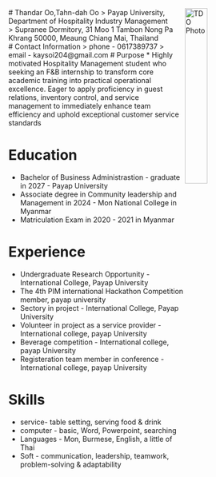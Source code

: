 <img src="![568294255_1570928127602033_37263286785602070_n](https://github.com/user-attachments/assets/bd62d166-00f8-404f-8545-0dce7afed5b5" alt="TDO Photo" align="right" width="30%"/>
# Thandar Oo,Tahn-dah Oo
> Payap University, Department of Hospitality Industry Management<br />
> Supranee Dormitory, 31 Moo 1 Tambon Nong Pa Khrang 50000, Meaung Chiang Mai, Thailand<br />
# Contact Information
> phone - 0617389737
> email - kaysoi204@gmail.com
# Purpose 
* Highly motivated Hospitality Management student who seeking an F&B internship to transform core academic training into practical operational excellence. Eager to apply proficiency in guest relations, inventory control, and service management to immediately enhance team efficiency and uphold exceptional customer service standards

# Education
*  Bachelor of Business Administrastion - graduate in 2027 - Payap University  
* Associate degree in Community leadership and Management in 2024 - Mon National College in Myanmar
* Matriculation Exam in 2020 - 2021 in Myanmar

# Experience
* Undergraduate Research Opportunity - International College, Payap University
* The 4th PIM international Hackathon Competition member, payap university 
* Sectory in project - International College, Payap University 
* Volunteer in project as a service provider - International college, payap University 
* Beverage competition - International college, payap University
* Registeration team member in conference - International college, payap University


# Skills
* service- table setting, serving food & drink
* computer - basic, Word, Powerpoint, searching
* Languages - Mon, Burmese, English, a little of Thai
* Soft - communication, leadership, teamwork, problem-solving & adaptability 




